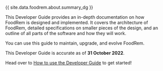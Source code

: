 <!-- markdownlint-disable-file first-line-h1 -->
<!-- markdownlint-disable-next-line proper-names -->
{{ site.data.foodrem.about.summary_dg }}

This Developer Guide provides an in-depth documentation on how FoodRem is designed and implemented. It covers the architecture of FoodRem, detailed specifications on smaller pieces of the design, and an outline of all parts of the software and how they will work.

You can use this guide to maintain, upgrade, and evolve FoodRem.

This Developer Guide is accurate as of **31 October 2022**.

Head over to [How to use the Developer Guide](#how-to-use-the-developer-guide) to get started!
